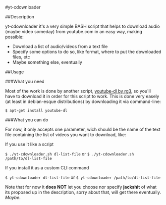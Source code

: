 #yt-cdownloader

##Description

yt-cdownloader it's a very simple BASH script that helps to download audio (maybe video someday) from youtube.com in an easy way, making possible:

- Download a list of audio/videos from a text file
- Specify some options to do so, like format, where to put the downloaded files, etc
- Maybe something else, eventually


##Usage

###What you need

Most of the work is done by another script, [youtube-dl by rg3](https://github.com/rg3/youtube-dl), so you'll have to download it in order for this script to work. This is done very easely (at least in debian-esque distributions) by downloading it via command-line:


`$ apt-get install youtube-dl`


###What you can do

For now, it only accepts one parameter, wich should be the name of the text file containing the list of videos you want to download, like:


If you use it like a script

`$ ./yt-cdownloader.sh dl-list-file`
or
`$ ./yt-cdownloader.sh /path/to/dl-list-file`


If you install it as a custom CLI command

`$ yt-cdownloader dl-list-file`
or
`$ yt-cdownloader /path/to/dl-list-file`



Note that for now it **does NOT** let you choose nor specify **jackshit** of what its proposed up in the description, sorry about that, will get there eventually. *Maybe*.
